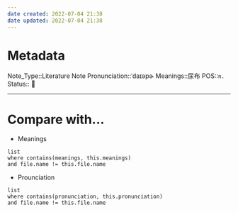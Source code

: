 ```yaml
---
date created: 2022-07-04 21:38
date updated: 2022-07-04 21:38
---
```


# Metadata

Note_Type::Literature Note
Pronunciation::ˈdaɪəpɚ
Meanings::尿布
POS::`n.`
Status:: 👶

---

# Compare with...

- Meanings

```dataview
list
where contains(meanings, this.meanings)
and file.name != this.file.name
```

- Prounciation

```dataview
list
where contains(pronunciation, this.pronunciation)
and file.name != this.file.name
```
